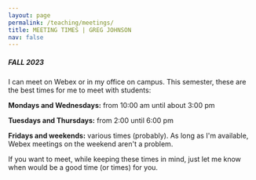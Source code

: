 ```yaml
---
layout: page
permalink: /teaching/meetings/
title: MEETING TIMES | GREG JOHNSON
nav: false
---
```


##### FALL 2023


I can meet on Webex or in my office on campus. This semester, these are the best times for me to meet with students:
>
**Mondays and Wednesdays:** from 10:00 am until about 3:00 pm
> 
**Tuesdays and Thursdays:** from 2:00 until 6:00 pm 
>
**Fridays and weekends:** various times (probably). As long as I'm available, Webex meetings on the weekend aren't a problem. 

If you want to meet, while keeping these times in mind, just let me know when would be a good time (or times) for you.